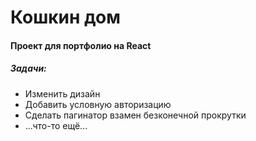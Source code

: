 # Кошкин дом

#### Проект для портфолио на React

##### Задачи:

- Изменить дизайн
- Добавить условную авторизацию
- Сделать пагинатор взамен безконечной прокрутки
- ...что-то ещё...
